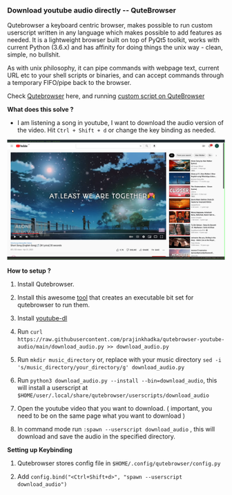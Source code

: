 ### Download youtube audio directly -- QuteBrowser

Qutebrowser a keyboard centric browser, makes possible to run custom userscript written in any language which makes possible to add features as needed.
It is a lightweight browser built on top of PyQt5 toolkit, works with current Python (3.6.x) and has affinity for doing things the unix way - clean, simple, no bullshit.

As with unix philosophy, it can pipe commands with webpage text, current URL etc to your shell scripts or binaries, and can accept commands through a temporary FIFO/pipe back to the browser.

Check [Qutebrowser](https://qutebrowser.org/) here, and running [custom script on QuteBrowser](https://qutebrowser.org/doc/userscripts.html)

**What does this solve ?**

- I am listening a song in youtube, I want to download the audio version of the video. Hit ```Ctrl + Shift + d``` or change the key binding as needed. 

![](https://raw.githubusercontent.com/prajinkhadka/qutebrowser-youtube-audio/main/example.gif)

**How to setup ?** 

1. Install Qutebrowser.

2. Install this awesome [tool](https://github.com/hiway/python-qutescript) that creates an executable bit set for qutebrowser to run them.

3. Install [youtube-dl](https://pypi.org/project/youtube_dl/)

4. Run ```curl https://raw.githubusercontent.com/prajinkhadka/qutebrowser-youtube-audio/main/download_audio.py >> download_audio.py```

5. Run ```mkdir music_directory``` or, replace with your music directory ```sed -i 's/music_directory/your_directory/g' download_audio.py```

5. Run ```python3 download_audio.py --install --bin=download_audio```, this will install a userscript at ```$HOME/user/.local/share/qutebrowser/userscripts/download_audio```

6. Open the youtube video that you want to download. ( important, you need to be on the same page what you want to download ) 

7. In command mode run ```:spawn --userscript download_audio``` , this will download and save the audio in the specified directory.

**Setting up Keybinding**

1. Qutebrowser stores config file in ```$HOME/.config/qutebrowser/config.py``` 

2. Add ```config.bind("<Ctrl+Shift+d>", "spawn --userscript download_audio")```



